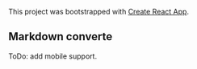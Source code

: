 This project was bootstrapped with [Create React App](https://github.com/facebook/create-react-app).

## Markdown converte

ToDo: add mobile support.


